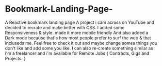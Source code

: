 # Bookmark-Landing-Page-
A Reactive bookmark landing page 
A project i cam across on YouTube and decided to recrate and make better with CSS. 
I added some Responsiveness & style. made it more mobile friendly 
And also added a Dark mode because that's how most people prefer to surf the web & that incluseds me. 
Feel free to check it out and maybe change somes things you don't like and add some you like. 
I can also re-create something similar as i'm a freelancer and i'm available for Remote Jobs { Contracts, Gigs and Projects. } 
